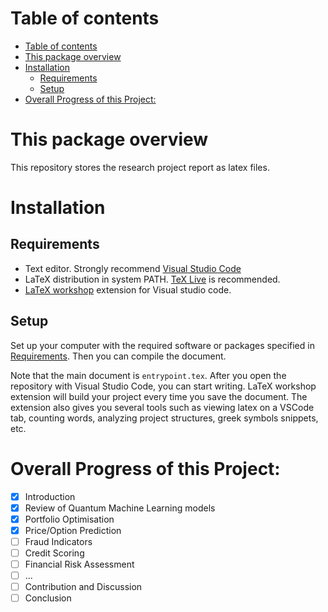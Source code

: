 # Table of contents

- [Table of contents](#table-of-contents)
- [This package overview](#this-package-overview)
- [Installation](#installation)
  - [Requirements](#requirements)
  - [Setup](#setup)
- [Overall Progress of this Project:](#overall-progress-of-this-project)


# This package overview
This repository stores the research project report as latex files.

# Installation
## Requirements
  - Text editor. Strongly recommend [Visual Studio Code](https://code.visualstudio.com/)
  - LaTeX distribution in system PATH. [TeX Live](https://www.tug.org/texlive/) is recommended.
  - [LaTeX workshop](https://github.com/James-Yu/LaTeX-Workshop) extension for Visual studio code.

## Setup
Set up your computer with the required software or packages specified in [Requirements](#requirements).
Then you can compile the document.

Note that the main document is `entrypoint.tex`.
After you open the repository with Visual Studio Code, you can start writing.
LaTeX workshop extension will build your project every time you save the document.
The extension also gives you several tools such as viewing latex on a VSCode tab, counting words, analyzing project structures, greek symbols snippets, etc.

# Overall Progress of this Project:
- [x] Introduction
- [x] Review of Quantum Machine Learning models
- [x] Portfolio Optimisation
- [x] Price/Option Prediction
- [ ] Fraud Indicators
- [ ] Credit Scoring
- [ ] Financial Risk Assessment
- [ ] ...
- [ ] Contribution and Discussion
- [ ] Conclusion